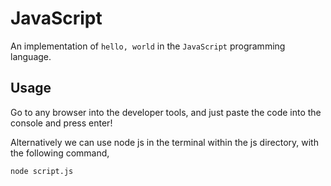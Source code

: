 # JavaScript

An implementation of `hello, world` in the `JavaScript` programming language.

## Usage

Go to any browser into the developer tools, and just paste the code into the console and press enter!

Alternatively we can use node js in the terminal within the js directory, with the following command, 
```
node script.js
```
